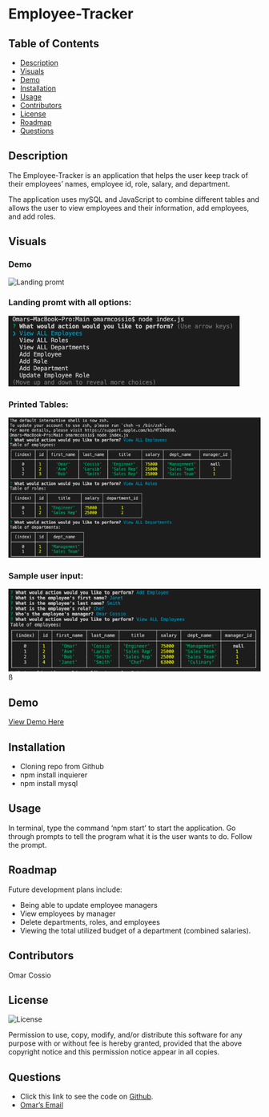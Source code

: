 # Employee-Tracker

## Table of Contents
* [Description](#description)
* [Visuals](#visuals)
* [Demo](#demo)
* [Installation](#installation)
* [Usage](#usage)
* [Contributors](#contributors)
* [License](#license)
* [Roadmap](#roadmap)
* [Questions](#questions)

## Description
The Employee-Tracker is an application that helps the user keep track of their employees’ names, employee id, role, salary, and department. 

The application uses mySQL and JavaScript to combine different tables and allows the user to view employees and their information, add employees, and add roles. 

## Visuals
### Demo
![Landing promt](Assets/EmployeeTrackerDemo.gif)

### Landing promt with all options:

![Landing promt](Assets/landingPrompt.png)

### Printed Tables:
![Printed Tables](Assets/printedTables.png)

### Sample user input:
![Sample user input](Assets/sampleUserInput.png)
ß
## Demo
[View Demo Here](https://drive.google.com/file/d/1c7-uodF9eeSMpshKfyOFmGoJ7IJkJHIX/view)

## Installation
* Cloning repo from Github
* npm install inquierer
* npm install mysql

## Usage
In terminal, type the command ‘npm start’ to start the application. Go through prompts to tell the program what it is the user wants to do. Follow the prompt. 


## Roadmap
Future development plans include: 
* Being able to update employee managers
* View employees by manager
* Delete departments, roles, and employees
* Viewing the total utilized budget of a department (combined salaries).


## Contributors
Omar Cossio

## License
![License](https://img.shields.io/badge/license-ISC-green)

Permission to use, copy, modify, and/or distribute this software for any purpose with or without fee is hereby granted, provided that the above copyright notice and this permission notice appear in all copies.

## Questions
* Click this link to see the code on [Github](https://github.com/omarcossio/employeeTracker).
* [Omar’s Email](mailto:omar119mce@gmail.com)
